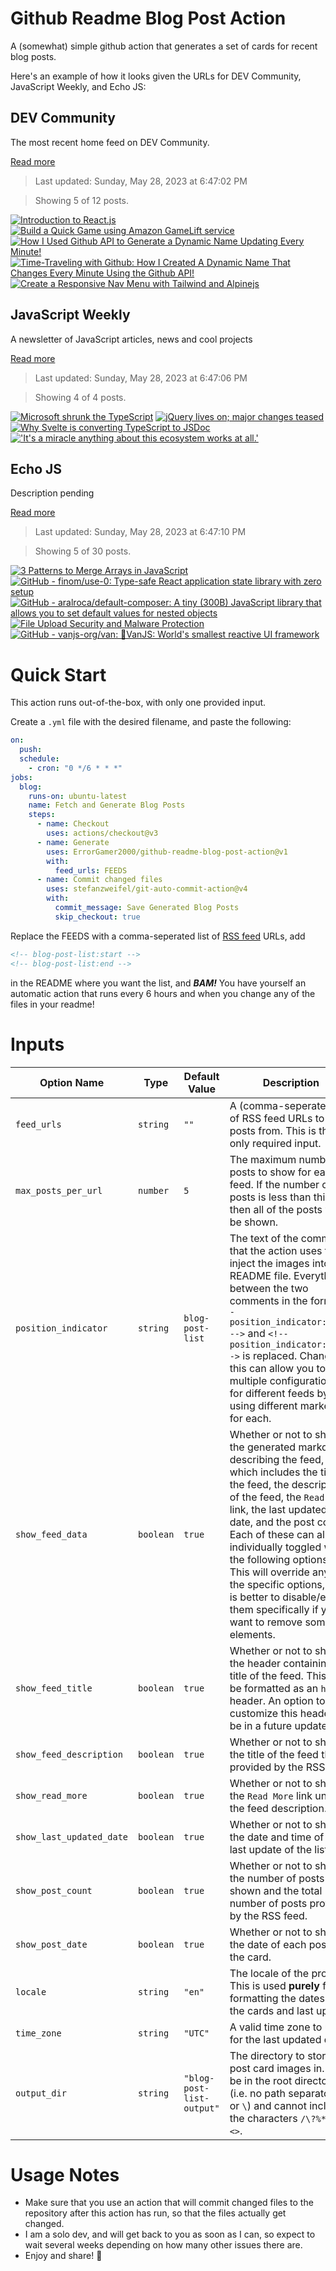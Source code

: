 # Github Readme Blog Post Action

A (somewhat) simple github action that generates a set of cards for recent blog posts.

Here's an example of how it looks given the URLs for DEV Community, JavaScript Weekly, and Echo JS:

<!-- post-list:start -->
## DEV Community

The most recent home feed on DEV Community.

[Read more](https://dev.to)
> Last updated: Sunday, May 28, 2023 at 6:47:02 PM

> Showing 5 of 12 posts.

[![Introduction to React.js](https://raw.githubusercontent.com/ErrorGamer2000/github-readme-blog-post-action/main/generated_files/DEV_Community/Introduction_to_React.js.svg)](https://dev.to/haszankauna/introduction-to-reactjs-2ae1)
[![Build a Quick Game using Amazon GameLift service](https://raw.githubusercontent.com/ErrorGamer2000/github-readme-blog-post-action/main/generated_files/DEV_Community/Build_a_Quick_Game_using_Amazon_GameLift_service.svg)](https://dev.to/aws-builders/build-a-quick-game-using-amazon-gamelift-service-58a0)
[![How I Used Github API to Generate a Dynamic Name Updating Every Minute!](https://raw.githubusercontent.com/ErrorGamer2000/github-readme-blog-post-action/main/generated_files/DEV_Community/How_I_Used_Github_API_to_Generate_a_Dynamic_Name_Updating_Every_Minute!.svg)](https://dev.to/abomisr/how-i-used-github-api-to-generate-a-dynamic-name-updating-every-minute-2790)
[![Time-Traveling with Github: How I Created A Dynamic Name That Changes Every Minute Using the Github API!](https://raw.githubusercontent.com/ErrorGamer2000/github-readme-blog-post-action/main/generated_files/DEV_Community/Time-Traveling_with_Github__How_I_Created_A_Dynamic_Name_That_Changes_Every_Minute_Using_the_Github_API!.svg)](https://dev.to/abomisr/time-traveling-with-github-how-i-created-a-dynamic-name-that-changes-every-minute-using-the-github-api-7ec)
[![Create a Responsive Nav Menu with Tailwind and Alpinejs](https://raw.githubusercontent.com/ErrorGamer2000/github-readme-blog-post-action/main/generated_files/DEV_Community/Create_a_Responsive_Nav_Menu_with_Tailwind_and_Alpinejs.svg)](https://dev.to/andrewzach/create-a-responsive-nav-menu-with-tailwind-and-alpinejs-2ij1)


## JavaScript Weekly

A newsletter of JavaScript articles, news and cool projects

[Read more](https://javascriptweekly.com/)
> Last updated: Sunday, May 28, 2023 at 6:47:06 PM

> Showing 4 of 4 posts.

[![Microsoft shrunk the TypeScript](https://raw.githubusercontent.com/ErrorGamer2000/github-readme-blog-post-action/main/generated_files/JavaScript_Weekly/Microsoft_shrunk_the_TypeScript.svg)](https://javascriptweekly.com/issues/640)
[![jQuery lives on; major changes teased](https://raw.githubusercontent.com/ErrorGamer2000/github-readme-blog-post-action/main/generated_files/JavaScript_Weekly/jQuery_lives_on;_major_changes_teased.svg)](https://javascriptweekly.com/issues/639)
[![Why Svelte is converting TypeScript to JSDoc](https://raw.githubusercontent.com/ErrorGamer2000/github-readme-blog-post-action/main/generated_files/JavaScript_Weekly/Why_Svelte_is_converting_TypeScript_to_JSDoc.svg)](https://javascriptweekly.com/issues/638)
[!['It's a miracle anything about this ecosystem works at all.'](https://raw.githubusercontent.com/ErrorGamer2000/github-readme-blog-post-action/main/generated_files/JavaScript_Weekly/'It's_a_miracle_anything_about_this_ecosystem_works_at_all.'.svg)](https://javascriptweekly.com/issues/637)


## Echo JS

Description pending

[Read more](
http://www.echojs.com
)
> Last updated: Sunday, May 28, 2023 at 6:47:10 PM

> Showing 5 of 30 posts.

[![3 Patterns to Merge Arrays in JavaScript](https://raw.githubusercontent.com/ErrorGamer2000/github-readme-blog-post-action/main/generated_files/_Echo_JS_/3_Patterns_to_Merge_Arrays_in_JavaScript.svg)](
https://masteringjs.io/tutorials/fundamentals/merge-arrays
)
[![GitHub - finom/use-0: Type-safe React application state library with zero setup](https://raw.githubusercontent.com/ErrorGamer2000/github-readme-blog-post-action/main/generated_files/_Echo_JS_/GitHub_-_finom_use-0__Type-safe_React_application_state_library_with_zero_setup.svg)](https://github.com/finom/use-0)
[![GitHub - aralroca/default-composer: A tiny (300B) JavaScript library that allows you to set default values for nested objects](https://raw.githubusercontent.com/ErrorGamer2000/github-readme-blog-post-action/main/generated_files/_Echo_JS_/GitHub_-_aralroca_default-composer__A_tiny_(300B)_JavaScript_library_that_allows_you_to_set_default_values_for_nested_objects.svg)](https://github.com/aralroca/default-composer)
[![File Upload Security and Malware Protection](https://raw.githubusercontent.com/ErrorGamer2000/github-readme-blog-post-action/main/generated_files/_Echo_JS_/File_Upload_Security_and_Malware_Protection.svg)](https://austingil.com/file-upload-security-and-malware-protection/)
[![GitHub - vanjs-org/van: 🍦VanJS: World's smallest reactive UI framework](https://raw.githubusercontent.com/ErrorGamer2000/github-readme-blog-post-action/main/generated_files/_Echo_JS_/GitHub_-_vanjs-org_van__🍦VanJS__World's_smallest_reactive_UI_framework.svg)](https://github.com/vanjs-org/van)


<!-- post-list:end -->

# Quick Start

This action runs out-of-the-box, with only one provided input.

Create a `.yml` file with the desired filename, and paste the following:

```yml
on:
  push:
  schedule:
    - cron: "0 */6 * * *"
jobs:
  blog:
    runs-on: ubuntu-latest
    name: Fetch and Generate Blog Posts
    steps:
      - name: Checkout
        uses: actions/checkout@v3
      - name: Generate
        uses: ErrorGamer2000/github-readme-blog-post-action@v1
        with:
          feed_urls: FEEDS
      - name: Commit changed files
        uses: stefanzweifel/git-auto-commit-action@v4
        with:
          commit_message: Save Generated Blog Posts
          skip_checkout: true
```

Replace the FEEDS with a comma-seperated list of [RSS feed](https://rss.com/blog/how-do-rss-feeds-work/) URLs, add

```md
<!-- blog-post-list:start -->
<!-- blog-post-list:end -->
```

in the README where you want the list, and **_BAM!_** You have yourself an automatic action that runs every 6 hours and when you change any of the files in your readme!

# Inputs

<table>
  <thead>
    <tr>
      <th>Option Name</th>
      <th>Type</th>
      <th>Default Value</th>
      <th>Description</th>
    </tr>
  </thead>
  <tbody>
    <tr>
      <td><code>feed_urls</code></td>
      <td><code>string</code></td>
      <td><code>""</code></td>
      <td>A (comma-seperated) list of RSS feed URLs to load posts from. This is the only required input.</td>
    </tr>
    <tr>
      <td><code>max_posts_per_url</code></td>
      <td><code>number</code></td>
      <td><code>5</code></td>
      <td>The maximum number of posts to show for each feed. If the number of posts is less than this, then all of the posts will be shown.</td>
    </tr>
    <tr>
      <td><code>position_indicator</code></td>
      <td><code>string</code></td>
      <td><code>blog-post-list</code></td>
      <td>The text of the comments that the action uses to inject the images into the README file. Everything between the two comments in the form <code>&lt;!-- position_indicator:start --&gt;</code> and <code>&lt;!-- position_indicator:end --&gt;</code> is replaced. Changing this can allow you to use multiple configurations for different feeds by using different markers for each.</td>
    </tr>
    <tr>
      <td><code>show_feed_data</code></td>
      <td><code>boolean</code></td>
      <td><code>true</code></td>
      <td>Whether or not to show the generated markdown describing the feed, which includes the title of the feed, the description of the feed, the <code>Read More</code> link, the last updated date, and the post count. Each of these can also be individually toggled with the following options. This will override any of the specific options, so it is better to disable/enable them specifically if you want to remove some elements.</td>
    </tr>
    <tr>
      <td><code>show_feed_title</code></td>
      <td><code>boolean</code></td>
      <td><code>true</code></td>
      <td>Whether or not to show the header containing the title of the feed. This will be formatted as an <code>h2</code> header. An option to customize this header will be in a future update.</td>
    </tr>
    <tr>
      <td><code>show_feed_description</code></td>
      <td><code>boolean</code></td>
      <td><code>true</code></td>
      <td>Whether or not to show the title of the feed that is provided by the RSS feed.</td>
    </tr>
    <tr>
      <td><code>show_read_more</code></td>
      <td><code>boolean</code></td>
      <td><code>true</code></td>
      <td>Whether or not to show the <code>Read More</code> link under the feed description.</td>
    </tr>
    <tr>
      <td><code>show_last_updated_date</code></td>
      <td><code>boolean</code></td>
      <td><code>true</code></td>
      <td>Whether or not to show the date and time of the last update of the list.</td>
    </tr>
    <tr>
      <td><code>show_post_count</code></td>
      <td><code>boolean</code></td>
      <td><code>true</code></td>
      <td>Whether or not to show the number of posts shown and the total number of posts provided by the RSS feed.</td>
    </tr>
    <tr>
      <td><code>show_post_date</code></td>
      <td><code>boolean</code></td>
      <td><code>true</code></td>
      <td>Whether or not to show the date of each post on the card.</td>
    </tr>
    <tr>
      <td><code>locale</code></td>
      <td><code>string</code></td>
      <td><code>"en"</code></td>
      <td>The locale of the project. This is used <strong>purely</strong> for formatting the dates of the cards and last update.</td>
    </tr>
    <tr>
      <td><code>time_zone</code></td>
      <td><code>string</code></td>
      <td><code>"UTC"</code></td>
      <td>A valid time zone to use for the last updated date.</td>
    </tr>
    <tr>
      <td><code>output_dir</code></td>
      <td><code>string</code></td>
      <td><code>"blog-post-list-output"</code></td>
      <td>The directory to store the post card images in. Must be in the root directory (i.e. no path separators <code>/</code> or <code>\</code>) and cannot include the characters <code>/\?%*:|"&lt;&gt;</code>.</td>
    </tr>
<!--
    <tr>
      <td><code></code></td>
      <td><cde></cde></td>
      <td><code></code></td>
      <td></td>
    </tr>
-->
  </tbody>
</table>

# Usage Notes

- Make sure that you use an action that will commit changed files to the repository after this action has run, so that the files actually get changed.
- I am a solo dev, and will get back to you as soon as I can, so expect to wait several weeks depending on how many other issues there are.
- Enjoy and share! 🤗
